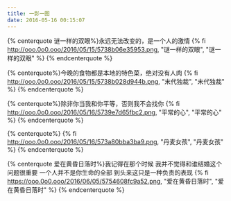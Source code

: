```yaml
---
title: 一影一图
date: 2016-05-16 00:15:07
---
```


{% centerquote 谜一样的双眼%}永远无法改变的，是一个人的激情
{% fi http://ooo.0o0.ooo/2016/05/15/5738b06e35953.png, "谜一样的双眼", "谜一样的双眼" %}
{% endcenterquote %}


{% centerquote%}今晚的食物都是本地的特色菜，绝对没有人肉
{% fi http://ooo.0o0.ooo/2016/05/15/5738b028d944b.png, "末代独裁", "末代独裁" %}
{% endcenterquote %}

{% centerquote%}除非你当我和你平等，否则我不会找你
{% fi http://ooo.0o0.ooo/2016/05/16/5739e7d65fbc2.png, "平常的心", "平常的心" %}
{% endcenterquote %}

{% centerquote%}
{% fi http://ooo.0o0.ooo/2016/05/16/573a80bba3ba9.png, "丹麦女孩", "丹麦女孩" %}
{% endcenterquote %}

{% centerquote 爱在黄昏日落时%}我记得在那个时候 我并不觉得和谁结婚这个问题很重要 一个人并不是你生命的全部 到头来这只是一种负责的表现
{% fi https://ooo.0o0.ooo/2016/06/05/5754608fc9a52.png, "爱在黄昏日落时", "爱在黄昏日落时" %}
{% endcenterquote %}
